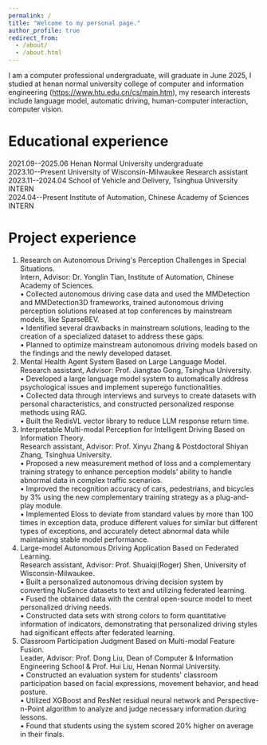 ```yaml
---
permalink: /
title: "Welcome to my personal page."
author_profile: true
redirect_from: 
  - /about/
  - /about.html
---
```


I am a computer professional undergraduate, will graduate in June 2025, I studied at henan normal university college of computer and information engineering (https://www.htu.edu.cn/cs/main.htm), my research interests include language model, automatic driving, human-computer interaction, computer vision.

Educational experience
======
2021.09--2025.06       Henan Normal University                                    undergraduate\
2023.10--Present       University of Wisconsin-Milwaukee                          Research assistant\
2023.11--2024.04       School of Vehicle and Delivery, Tsinghua University        INTERN\
2024.04--Present       Institute of Automation, Chinese Academy of Sciences       INTERN

Project experience
======
1. Research on Autonomous Driving's Perception Challenges in Special Situations.\
Intern, Advisor: Dr. Yonglin Tian, Institute of Automation, Chinese Academy of Sciences.\
•	Collected autonomous driving case data and used the MMDetection and MMDetection3D frameworks, trained autonomous driving perception solutions released at top conferences by mainstream models, like SparseBEV.\
•	Identified several drawbacks in mainstream solutions, leading to the creation of a specialized dataset to address these gaps.\
•	Planned to optimize mainstream autonomous driving models based on the findings and the newly developed dataset. 
2. Mental Health Agent System Based on Large Language Model.\
Research assistant, Advisor: Prof. Jiangtao Gong, Tsinghua University.\
•	Developed a large language model system to automatically address psychological issues and implement superego functionalities.\
•	Collected data through interviews and surveys to create datasets with personal characteristics, and constructed personalized response methods using RAG.\
•	Built the RedisVL vector library to reduce LLM response return time.
3. Interpretable Multi-modal Perception for Intelligent Driving Based on Information Theory.\
Research assistant, Advisor: Prof. Xinyu Zhang & Postdoctoral Shiyan Zhang, Tsinghua University.\
•	Proposed a new measurement method of loss and a complementary training strategy to enhance perception models’ ability to handle abnormal data in complex traffic scenarios.\
•	Improved the recognition accuracy of cars, pedestrians, and bicycles by 3% using the new complementary training strategy as a plug-and-play module.\
•	Implemented Eloss to deviate from standard values by more than 100 times in exception data, produce different values for similar but different types of exceptions, and accurately detect abnormal data while maintaining stable model performance. 
4. Large-model Autonomous Driving Application Based on Federated Learning.\
Research assistant, Advisor: Prof. Shuaiqi(Roger) Shen, University of Wisconsin-Milwaukee.\
•	Built a personalized autonomous driving decision system by converting NuSence datasets to text and utilizing federated learning.\
•	Fused the obtained data with the central open-source model to meet personalized driving needs.\
•	Constructed data sets with strong colors to form quantitative information of indicators, demonstrating that personalized driving styles had significant effects after federated learning.
5. Classroom Participation Judgment Based on Multi-modal Feature Fusion.\
Leader, Advisor: Prof. Dong Liu, Dean of Computer & Information Engineering School & Prof. Hui Liu, Henan Normal University.\
•	Constructed an evaluation system for students' classroom participation based on facial expressions, movement behavior, and head posture.\
•	Utilized XGBoost and ResNet residual neural network and Perspective-n-Point algorithm to analyze and judge necessary information during lessons.\
•	Found that students using the system scored 20% higher on average in their finals.
